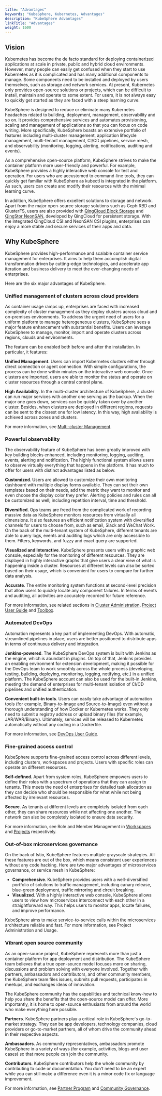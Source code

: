 ```yaml
---
title: "Advantages"
keywords: "KubeSphere, Kubernetes, Advantages"
description: "KubeSphere Advantages"
linkTitle: "Advantages"
weight: 1600
---
```


## Vision

Kubernetes has become the de facto standard for deploying containerized applications at scale in private, public and hybrid cloud environments. However, many people can easily get confused when they start to use Kubernetes as it is complicated and has many additional components to manage. Some components need to be installed and deployed by users themselves, such as storage and network services. At present, Kubernetes only provides open-source solutions or projects, which can be difficult to install, maintain and operate to some extent. For users, it is not always easy to quickly get started as they are faced with a steep learning curve.

KubeSphere is designed to reduce or eliminate many Kubernetes headaches related to building, deployment, management, observability and so on. It provides comprehensive services and automates provisioning, scaling and management of applications so that you can focus on code writing. More specifically, KubeSphere boasts an extensive portfolio of features including multi-cluster management, application lifecycle management, multi-tenant management, CI/CD pipelines, service mesh, and observability (monitoring, logging, alerting, notifications, auditing and events).

As a comprehensive open-source platform, KubeSphere strives to make the container platform more user-friendly and powerful. For example, KubeSphere provides a highly interactive web console for test and operation. For users who are accustomed to command-line tools, they can quickly get familiar with KubeSphere as kubectl is integrated in the platform. As such, users can create and modify their resources with the minimal learning curve.

In addition, KubeSphere offers excellent solutions to storage and network. Apart from the major open-source storage solutions such as Ceph RBD and GlusterFS, users are also provided with [QingCloud Block Storage](https://docs.qingcloud.com/product/storage/volume/) and [QingStor NeonSAN](https://docs.qingcloud.com/product/storage/volume/super_high_performance_shared_volume/), developed by QingCloud for persistent storage. With the integrated QingCloud CSI and NeonSAN CSI plugins, enterprises can enjoy a more stable and secure services of their apps and data.

## Why KubeSphere

KubeSphere provides high-performance and scalable container service management for enterprises. It aims to help them accomplish digital transformation driven by cutting-edge technologies, and accelerate app iteration and business delivery to meet the ever-changing needs of enterprises.

Here are the six major advantages of KubeSphere.

### Unified management of clusters across cloud providers

As container usage ramps up, enterprises are faced with increased complexity of cluster management as they deploy clusters across cloud and on-premises environments. To address the urgent need of users for a uniform platform to manage heterogeneous clusters, KubeSphere sees a major feature enhancement with substantial benefits. Users can leverage KubeSphere to manage, monitor, import and operate clusters across regions, clouds and environments.

The feature can be enabled both before and after the installation. In particular, it features:

**Unified Management**. Users can import Kubernetes clusters either through direct connection or agent connection. With simple configurations, the process can be done within minutes on the interactive web console. Once clusters are imported, users are able to monitor the status and operate on cluster resources through a central control plane.

**High Availability**. In the multi-cluster architecture of KubeSphere, a cluster can run major services with another one serving as the backup. When the major one goes down, services can be quickly taken over by another cluster. Besides, when clusters are deployed in different regions, requests can be sent to the closest one for low latency. In this way, high availability is achieved across zones and clusters.

For more information, see [Multi-cluster Management](../../multicluster-management/).

### Powerful observability

The observability feature of KubeSphere has been greatly improved with key building blocks enhanced, including monitoring, logging, auditing, events, alerting and notification. The highly functional system allows users to observe virtually everything that happens in the platform. It has much to offer for users with distinct advantages listed as below:

**Customized**. Users are allowed to customize their own monitoring dashboard with multiple display forms available. They can set their own templates based on their needs, add the metric they want to monitor and even choose the display color they prefer. Alerting policies and rules can all be customized as well, including repetition interval, time and threshold.

**Diversified**. Ops teams are freed from the complicated work of recording massive data as KubeSphere monitors resources from virtually all dimensions. It also features an efficient notification system with diversified channels for users to choose from, such as email, Slack and WeChat Work. On the back of the multi-tenant system of KubeSphere, different tenants are able to query logs, events and auditing logs which are only accessible to them. Filters, keywords, and fuzzy and exact query are supported.

**Visualized and Interactive**. KubeSphere presents users with a graphic web console, especially for the monitoring of different resources. They are displayed in highly interactive graphs that give users a clear view of what is happening inside a cluster. Resources at different levels can also be sorted based on their usage, which is convenient for users to compare for further data analysis.

**Accurate**. The entire monitoring system functions at second-level precision that allow users to quickly locate any component failures. In terms of events and auditing, all activities are accurately recorded for future reference.

For more information, see related sections in [Cluster Administration](../../cluster-administration/), [Project User Guide](../../project-user-guide/) and [Toolbox](../../toolbox/).

### Automated DevOps

Automation represents a key part of implementing DevOps. With automatic, streamlined pipelines in place, users are better positioned to distribute apps in terms of continuous delivery and integration.

**Jenkins-powered**. The KubeSphere DevOps system is built with Jenkins as the engine, which is abundant in plugins. On top of that, Jenkins provides an enabling environment for extension development, making it possible for the DevOps team to work smoothly across the whole process (developing, testing, building, deploying, monitoring, logging, notifying, etc.) in a unified platform. The KubeSphere account can also be used for the built-in Jenkins, meeting the demand of enterprises for multi-tenant isolation of CI/CD pipelines and unified authentication.

**Convenient built-in tools**. Users can easily take advantage of automation tools (for example, Binary-to-Image and Source-to-Image) even without a thorough understanding of how Docker or Kubernetes works. They only need to submit a registry address or upload binary files (for example, JAR/WAR/Binary). Ultimately, services will be released to Kubernetes automatically without any coding in a Dockerfile.

For more information, see [DevOps User Guide](../../devops-user-guide/).

### Fine-grained access control

KubeSphere supports fine-grained access control across different levels, including clusters, workspaces and projects. Users with specific roles can operate on different resources.

**Self-defined**. Apart from system roles, KubeSphere empowers users to define their roles with a spectrum of operations that they can assign to tenants. This meets the need of enterprises for detailed task allocation as they can decide who should be responsible for what while not being affected by irrelevant resources.

**Secure**. As tenants at different levels are completely isolated from each other, they can share resources while not affecting one another. The network can also be completely isolated to ensure data security.

For more information, see Role and Member Management in [Workspaces](../../workspace-administration/role-and-member-management/) and [Projects](../../project-administration/role-and-member-management/) respectively.

### Out-of-box microservices governance

On the back of Istio, KubeSphere features multiple grayscale strategies. All these features are out of the box, which means consistent user experiences without any code hacking. Here are two major advantages of microservices governance, or service mesh in KubeSphere:

- **Comprehensive**. KubeSphere provides users with a well-diversified portfolio of solutions to traffic management, including canary release, blue-green deployment, traffic mirroring and circuit breaking.
- **Visualized**. With a highly interactive web console, KubeSphere allows users to view how microservices interconnect with each other in a straightforward way. This helps users to monitor apps, locate failures, and improve performance.

KubeSphere aims to make service-to-service calls within the microservices architecture reliable and fast. For more information, see Project Administration and Usage.

### Vibrant open source community

As an open-source project, KubeSphere represents more than just a container platform for app deployment and distribution. The KubeSphere team believes that a true open-source model focuses more on sharing, discussions and problem solving with everyone involved. Together with partners, ambassadors and contributors, and other community members, the KubeSphere team files issues, submits pull requests, participates in meetups, and exchanges ideas of innovation.

The KubeSphere community has the capabilities and technical know-how to help you share the benefits that the open-source model can offer. More importantly, it is home to open-source enthusiasts from around the world who make everything here possible.

**Partners**. KubeSphere partners play a critical role in KubeSphere's go-to-market strategy. They can be app developers, technology companies, cloud providers or go-to-market partners, all of whom drive the community ahead in their respective aspects.

**Ambassadors**. As community representatives, ambassadors promote KubeSphere in a variety of ways (for example, activities, blogs and user cases) so that more people can join the community.

**Contributors**. KubeSphere contributors help the whole community by contributing to code or documentation. You don't need to be an expert while you can still make a difference even it is a minor code fix or language improvement.

For more information, see [Partner Program](https://kubesphere.io/partner/) and [Community Governance](https://kubesphere.io/contribution/).